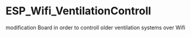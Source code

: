 # ESP_Wifi_VentilationControll
modification Board in order to controll older ventilation systems over Wifi
